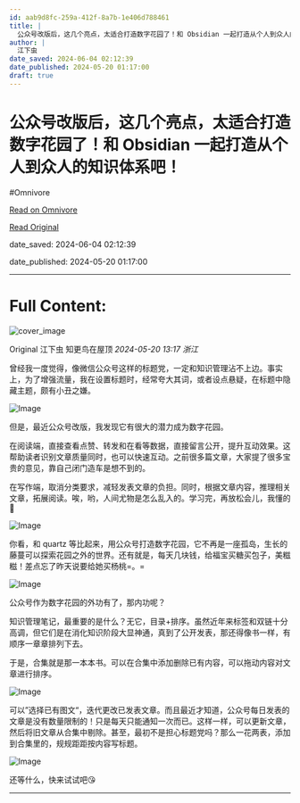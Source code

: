 ```yaml
---
id: aab9d8fc-259a-412f-8a7b-1e406d788461
title: |
  公众号改版后，这几个亮点，太适合打造数字花园了！和 Obsidian 一起打造从个人到众人的知识体系吧！
author: |
  江下虫
date_saved: 2024-06-04 02:12:39
date_published: 2024-05-20 01:17:00
draft: true
---
```


# 公众号改版后，这几个亮点，太适合打造数字花园了！和 Obsidian 一起打造从个人到众人的知识体系吧！
#Omnivore

[Read on Omnivore](https://omnivore.app/me/https-mp-weixin-qq-com-s-0-c-oan-gk-eb-i-22-qmlx-qk-op-wa-18fe1e0b38b)

[Read Original](https://mp.weixin.qq.com/s/0COanGKEbI22qmlxQKOpWA)

date_saved: 2024-06-04 02:12:39

date_published: 2024-05-20 01:17:00

--- 

# Full Content: 

![cover_image](https://proxy-prod.omnivore-image-cache.app/0x0,sSfZ0HebpWhMwMvV1EFOc7l3GEqSfdnN05bY3vUigyek/https://mmbiz.qpic.cn/sz_mmbiz_jpg/hp9XO4U4GjibjUp5Od4rwhAZuXPTUpERj2TBZjUPIY5J28fBl6wAT6TdcYna6fIvMfR4daFyEA9guWkrqN5kLiaQ/0?wx_fmt=jpeg) 

Original 江下虫  知更鸟在屋顶 _2024-05-20 13:17_ _浙江_ 

曾经我一度觉得，像微信公众号这样的标题党，一定和知识管理沾不上边。事实上，为了增强流量，我在设置标题时，经常夸大其词，或者设点悬疑，在标题中隐藏主题，颇有小丑之嫌。

![Image](https://proxy-prod.omnivore-image-cache.app/0x0,s88W1n1UIcuPqpuFUfe6MtVW6xT7tO8xJbGdVVc6X3NU/https://mmbiz.qpic.cn/sz_mmbiz_png/hp9XO4U4GjibjUp5Od4rwhAZuXPTUpERjDP2Bp0JIxiasOHibFmFqvxosrpLNfv890n5z7klvY5CyVFdLJ3sXZhQg/640?wx_fmt=png&from=appmsg)

但是，最近公众号改版，我发现它有很大的潜力成为数字花园。

在阅读端，直接查看点赞、转发和在看等数据，直接留言公开，提升互动效果。这帮助读者识别文章质量同时，也可以快速互动。之前很多篇文章，大家提了很多宝贵的意见，靠自己闭门造车是想不到的。

在写作端，取消分类要求，减轻发表文章的负担。同时，根据文章内容，推理相关文章，拓展阅读。唉，哟，人间尤物是怎么乱入的。学习完，再放松会儿，我懂的🤭

![Image](https://proxy-prod.omnivore-image-cache.app/0x0,sfhsM-alxgy9vnJgddmG1zaTtHh06KiNh--4nbUFHT3o/https://mmbiz.qpic.cn/sz_mmbiz_png/hp9XO4U4GjibjUp5Od4rwhAZuXPTUpERj2Hh3mk6HyqgKh4JRVX2ebWcZtZiblr2DSSVQCDRIZXEPibFg5brWpoxw/640?wx_fmt=png&from=appmsg)

你看，和 quartz 等比起来，用公众号打造数字花园，它不再是一座孤岛，生长的藤蔓可以探索花园之外的世界。还有就是，每天几块钱，给福宝买糖买包子，美糍糍！差点忘了昨天说要给她买杨桃=。\=

![Image](https://proxy-prod.omnivore-image-cache.app/0x0,sN0KmHC6C5YWrtMZGmJqFJk22xNdDfKOKMQwtuRzGSQ8/https://mmbiz.qpic.cn/sz_mmbiz_png/hp9XO4U4GjibjUp5Od4rwhAZuXPTUpERjZuyeHib1fuDdzb2vv3daYc8WCvJW1KqX9fIVl7BztialaU0sTzh6nfGw/640?wx_fmt=png&from=appmsg)

公众号作为数字花园的外功有了，那内功呢？

知识管理笔记，最重要的是什么？无它，目录+排序。虽然近年来标签和双链十分高调，但它们是在消化知识阶段大显神通，真到了公开发表，那还得像书一样，有顺序一章章排列下去。

于是，合集就是那一本本书。可以在合集中添加删除已有内容，可以拖动内容对文章进行排序。

![Image](https://proxy-prod.omnivore-image-cache.app/0x0,sNKE0bTx8peAulSeqY8gk1pSd3uUA73VPw_Vp6qNybe4/https://mmbiz.qpic.cn/sz_mmbiz_png/hp9XO4U4GjibjUp5Od4rwhAZuXPTUpERjnFuNZUTrbBsJQgNBkicFuglhNeVmr6Ql0YM2uORyfdI8oVQia6flxzbw/640?wx_fmt=png&from=appmsg)

可以”选择已有图文“，迭代更改已发表文章。而且最近才知道，公众号每日发表的文章是没有数量限制的！只是每天只能通知一次而已。这样一样，可以更新文章，然后将旧文章从合集中剔除。甚至，最初不是担心标题党吗？那么一花两表，添加到合集里的，规规距距按内容写标题。

![Image](https://proxy-prod.omnivore-image-cache.app/0x0,sngcgRn2wLurfyXbDd8b4p8KL5MkUCzoqXH1zHG722b0/https://mmbiz.qpic.cn/sz_mmbiz_png/hp9XO4U4GjibjUp5Od4rwhAZuXPTUpERjiarFiaIjJ5YicLDyKkDMp81YHKYE1ke9KNUHibibS9piaufic1tDGUQQ5x9Gw/640?wx_fmt=png&from=appmsg)

还等什么，快来试试吧😘

---

